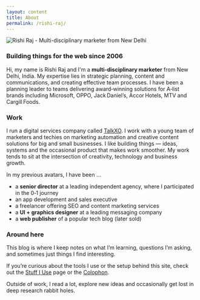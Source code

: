```yaml
---
layout: content
title: About
permalink: /rishi-raj/
---
```


<div class="about-photo">
  <img src="/assets/images/rishi-raj-profile.jpg" alt="Rishi Raj - Multi-disciplinary marketer from New Delhi" class="profile-photo" />
</div>

### Building things for the web since 2006

Hi, my name is Rishi Raj and I'm a **multi-disciplinary marketer** from New Delhi, India. My expertise lies in strategic planning, content and communications, and creating effective team processes. I have been a planning leader to teams delivering award‑winning solutions for A‑list brands including Microsoft, OPPO, Jack Daniel’s, Accor Hotels, MTV and Cargill Foods.

### Work

I run a digital services company called [TalkXO](https://hello.talkxo.com). I work with a young team of marketers and techies on marketing automation and creative content solutions for big and small businesses. I like building things — ideas, systems and the occasional product that makes work smoother. My work tends to sit at the intersection of creativity, technology and business growth.

In my previous avatars, I have been …

- a **senior director** at a leading independent agency, where I participated in the 0‑1 journey
- an app development and sales executive
- a freelancer offering SEO and content marketing services
- a **UI + graphics designer** at a leading messaging company
- a **web publisher** of a popular tech blog (later sold)

### Around here

This blog is where I keep notes on what I’m learning, questions I’m asking, and sometimes just things I find interesting.

If you’re curious about the tools I use or the setup behind this site, check out the [Stuff I Use](/stuff/) page or the [Colophon](/colophon/).

Outside of work, I read a lot, explore new ideas and occasionally get lost in deep research rabbit holes.